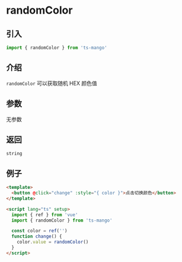 # randomColor

## 引入

```ts
import { randomColor } from 'ts-mango'
```

## 介绍

`randomColor` 可以获取随机 HEX 颜色值

## 参数

无参数

## 返回

`string`

## 例子

```html
<template>
  <button @click="change" :style="{ color }">点击切换颜色</button>
</template>

<script lang="ts" setup>
  import { ref } from 'vue'
  import { randomColor } from 'ts-mango'

  const color = ref('')
  function change() {
    color.value = randomColor()
  }
</script>
```
